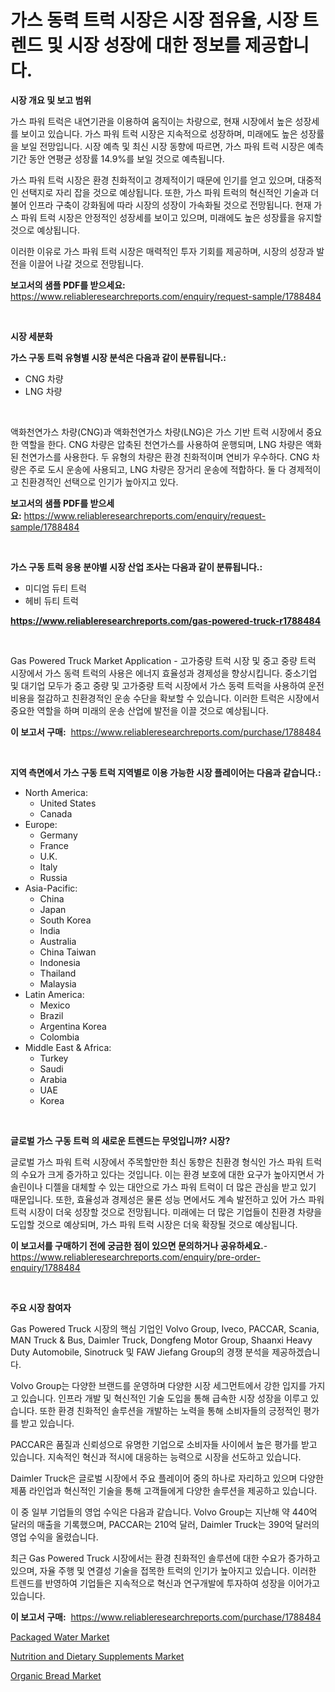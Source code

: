 <p><h1>가스 동력 트럭 시장은 시장 점유율, 시장 트렌드 및 시장 성장에 대한 정보를 제공합니다.</h1></p><p><strong>시장 개요 및 보고 범위</strong></p>
<p><p>가스 파워 트럭은 내연기관을 이용하여 움직이는 차량으로, 현재 시장에서 높은 성장세를 보이고 있습니다. 가스 파워 트럭 시장은 지속적으로 성장하며, 미래에도 높은 성장률을 보일 전망입니다. 시장 예측 및 최신 시장 동향에 따르면, 가스 파워 트럭 시장은 예측 기간 동안 연평균 성장률 14.9%를 보일 것으로 예측됩니다. </p><p>가스 파워 트럭 시장은 환경 친화적이고 경제적이기 때문에 인기를 얻고 있으며, 대중적인 선택지로 자리 잡을 것으로 예상됩니다. 또한, 가스 파워 트럭의 혁신적인 기술과 더불어 인프라 구축이 강화됨에 따라 시장의 성장이 가속화될 것으로 전망됩니다. 현재 가스 파워 트럭 시장은 안정적인 성장세를 보이고 있으며, 미래에도 높은 성장률을 유지할 것으로 예상됩니다. </p><p>이러한 이유로 가스 파워 트럭 시장은 매력적인 투자 기회를 제공하며, 시장의 성장과 발전을 이끌어 나갈 것으로 전망됩니다.</p></p>
<p><strong>보고서의 샘플 PDF를 받으세요:</strong> <a href="https://www.reliableresearchreports.com/enquiry/request-sample/1788484">https://www.reliableresearchreports.com/enquiry/request-sample/1788484</a></p>
<p>&nbsp;</p>
<p><strong>시장 세분화</strong></p>
<p><strong>가스 구동 트럭 유형별 시장 분석은 다음과 같이 분류됩니다.:</strong></p>
<p><ul><li>CNG 차량</li><li>LNG 차량</li></ul></p>
<p>&nbsp;</p>
<p><p>액화천연가스 차량(CNG)과 액화천연가스 차량(LNG)은 가스 기반 트럭 시장에서 중요한 역할을 한다. CNG 차량은 압축된 천연가스를 사용하여 운행되며, LNG 차량은 액화된 천연가스를 사용한다. 두 유형의 차량은 환경 친화적이며 연비가 우수하다. CNG 차량은 주로 도시 운송에 사용되고, LNG 차량은 장거리 운송에 적합하다. 둘 다 경제적이고 친환경적인 선택으로 인기가 높아지고 있다.</p></p>
<p><strong>보고서의 샘플 PDF를 받으세요:</strong>&nbsp;<a href="https://www.reliableresearchreports.com/enquiry/request-sample/1788484">https://www.reliableresearchreports.com/enquiry/request-sample/1788484</a></p>
<p>&nbsp;</p>
<p><strong> 가스 구동 트럭 응용 분야별 시장 산업 조사는 다음과 같이 분류됩니다.:</strong></p>
<p><ul><li>미디엄 듀티 트럭</li><li>헤비 듀티 트럭</li></ul></p>
<p><strong><a href="https://www.reliableresearchreports.com/gas-powered-truck-r1788484">https://www.reliableresearchreports.com/gas-powered-truck-r1788484</a></strong></p>
<p>&nbsp;</p>
<p><p>Gas Powered Truck Market Application - 고가중량 트럭 시장 및 중고 중량 트럭 시장에서 가스 동력 트럭의 사용은 에너지 효율성과 경제성을 향상시킵니다. 중소기업 및 대기업 모두가 중고 중량 및 고가중량 트럭 시장에서 가스 동력 트럭을 사용하여 운전 비용을 절감하고 친환경적인 운송 수단을 확보할 수 있습니다. 이러한 트럭은 시장에서 중요한 역할을 하며 미래의 운송 산업에 발전을 이끌 것으로 예상됩니다.</p></p>
<p><strong>이 보고서 구매:</strong>&nbsp; <a href="https://www.reliableresearchreports.com/purchase/1788484">https://www.reliableresearchreports.com/purchase/1788484</a></p>
<p>&nbsp;</p>
<p><strong>지역 측면에서 가스 구동 트럭 지역별로 이용 가능한 시장 플레이어는 다음과 같습니다.:</strong></p>
<p><ul>
    <li>
        North America:
        <ul>
            <li>United States</li>
            <li>Canada</li>
        </ul>
    </li>
    <li>
        Europe:
        <ul>
            <li>Germany</li>
            <li>France</li>
            <li>U.K.</li>
            <li>Italy</li>
            <li>Russia</li>
        </ul>
    </li>
    <li>
        Asia-Pacific:
        <ul>
            <li>China</li>
            <li>Japan</li>
            <li>South Korea</li>
            <li>India</li>
            <li>Australia</li>
            <li>China Taiwan</li>
            <li>Indonesia</li>
            <li>Thailand</li>
            <li>Malaysia</li>
        </ul>
    </li>
    <li>
        Latin America:
        <ul>
            <li>Mexico</li>
            <li>Brazil</li>
            <li>Argentina Korea</li>
            <li>Colombia</li>
        </ul>
    </li>
    <li>
        Middle East & Africa:
        <ul>
            <li>Turkey</li>
            <li>Saudi</li>
            <li>Arabia</li>
            <li>UAE</li>
            <li>Korea</li>
        </ul>
    </li>
    </ul></p>
<p>&nbsp;</p>
<p><strong>글로벌 가스 구동 트럭 의 새로운 트렌드는 무엇입니까? 시장?</strong></p>
<p><p>글로벌 가스 파워 트럭 시장에서 주목할만한 최신 동향은 친환경 형식인 가스 파워 트럭의 수요가 크게 증가하고 있다는 것입니다. 이는 환경 보호에 대한 요구가 높아지면서 가솔린이나 디젤을 대체할 수 있는 대안으로 가스 파워 트럭이 더 많은 관심을 받고 있기 때문입니다. 또한, 효율성과 경제성은 물론 성능 면에서도 계속 발전하고 있어 가스 파워 트럭 시장이 더욱 성장할 것으로 전망됩니다. 미래에는 더 많은 기업들이 친환경 차량을 도입할 것으로 예상되며, 가스 파워 트럭 시장은 더욱 확장될 것으로 예상됩니다.</p></p>
<p><strong>이 보고서를 구매하기 전에 궁금한 점이 있으면 문의하거나 공유하세요.</strong>- <a href="https://www.reliableresearchreports.com/enquiry/pre-order-enquiry/1788484">https://www.reliableresearchreports.com/enquiry/pre-order-enquiry/1788484</a></p>
<p>&nbsp;</p>
<p><strong>주요 시장 참여자</strong></p>
<p><p>Gas Powered Truck 시장의 핵심 기업인 Volvo Group, Iveco, PACCAR, Scania, MAN Truck & Bus, Daimler Truck, Dongfeng Motor Group, Shaanxi Heavy Duty Automobile, Sinotruck 및 FAW Jiefang Group의 경쟁 분석을 제공하겠습니다. </p><p>Volvo Group는 다양한 브랜드를 운영하며 다양한 시장 세그먼트에서 강한 입지를 가지고 있습니다. 인프라 개발 및 혁신적인 기술 도입을 통해 급속한 시장 성장을 이루고 있습니다. 또한 환경 친화적인 솔루션을 개발하는 노력을 통해 소비자들의 긍정적인 평가를 받고 있습니다.</p><p>PACCAR은 품질과 신뢰성으로 유명한 기업으로 소비자들 사이에서 높은 평가를 받고 있습니다. 지속적인 혁신과 적시에 대응하는 능력으로 시장을 선도하고 있습니다.</p><p>Daimler Truck은 글로벌 시장에서 주요 플레이어 중의 하나로 자리하고 있으며 다양한 제품 라인업과 혁신적인 기술을 통해 고객들에게 다양한 솔루션을 제공하고 있습니다. </p><p>이 중 일부 기업들의 영업 수익은 다음과 같습니다. Volvo Group는 지난해 약 440억 달러의 매출을 기록했으며, PACCAR는 210억 달러, Daimler Truck는 390억 달러의 영업 수익을 올렸습니다.</p><p>최근 Gas Powered Truck 시장에서는 환경 친화적인 솔루션에 대한 수요가 증가하고 있으며, 자율 주행 및 연결성 기술을 접목한 트럭의 인기가 높아지고 있습니다. 이러한 트렌드를 반영하여 기업들은 지속적으로 혁신과 연구개발에 투자하여 성장을 이어가고 있습니다.</p></p>
<p><strong>이 보고서 구매:</strong>&nbsp;&nbsp;<a href="https://www.reliableresearchreports.com/purchase/1788484">https://www.reliableresearchreports.com/purchase/1788484</a></p>
<p><p><a href="https://florentine-yuzu-f42.notion.site/Packaged-Water-Market-Exploring-Market-Share-Market-Trends-and-Future-Growth-459e3a03bd36474cba12e54164ceee01">Packaged Water Market</a></p><p><a href="https://fuschia-pecorino-a6d.notion.site/Nutrition-and-Dietary-Supplements-Market-Trends-and-Market-Analysis-forecasted-for-period-2024-2031-be102a8d164b4c5fae4eae5343cc2d4c">Nutrition and Dietary Supplements Market</a></p><p><a href="https://changeable-paste-463.notion.site/Organic-Bread-Market-Report-Reveals-the-Latest-Trends-And-Growth-Opportunities-of-this-Market-e49f8062f8564687b5ebd097959befdd">Organic Bread Market</a></p></p>